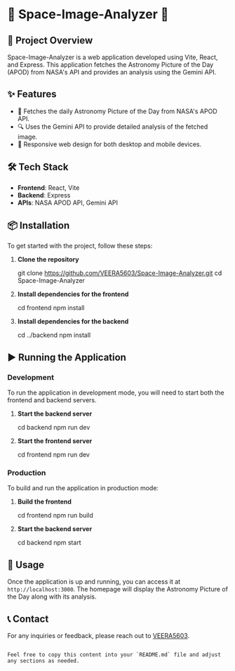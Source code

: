 
# 🌌 Space-Image-Analyzer 🌌

## 🚀 Project Overview

Space-Image-Analyzer is a web application developed using Vite, React, and Express. This application fetches the Astronomy Picture of the Day (APOD) from NASA's API and provides an analysis using the Gemini API.

## ✨ Features

- 🌠 Fetches the daily Astronomy Picture of the Day from NASA's APOD API.
- 🔍 Uses the Gemini API to provide detailed analysis of the fetched image.
- 📱 Responsive web design for both desktop and mobile devices.

## 🛠️ Tech Stack

- **Frontend**: React, Vite
- **Backend**: Express
- **APIs**: NASA APOD API, Gemini API

## 📦 Installation

To get started with the project, follow these steps:

1. **Clone the repository**

   git clone https://github.com/VEERA5603/Space-Image-Analyzer.git
   cd Space-Image-Analyzer
 

2. **Install dependencies for the frontend**
 
   cd frontend
   npm install
 

3. **Install dependencies for the backend**

   cd ../backend
   npm install


## ▶️ Running the Application

### Development

To run the application in development mode, you will need to start both the frontend and backend servers.

1. **Start the backend server**
 
   cd backend
   npm run dev
  

2. **Start the frontend server**

   cd frontend
   npm run dev


### Production

To build and run the application in production mode:

1. **Build the frontend**
   
   cd frontend
   npm run build


2. **Start the backend server**

   cd backend
   npm start


## 📖 Usage

Once the application is up and running, you can access it at `http://localhost:3000`. The homepage will display the Astronomy Picture of the Day along with its analysis.



## 📞 Contact

For any inquiries or feedback, please reach out to [VEERA5603](https://github.com/VEERA5603).
```

Feel free to copy this content into your `README.md` file and adjust any sections as needed.
